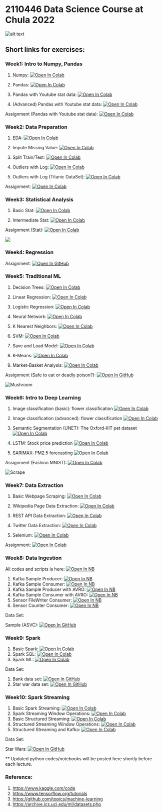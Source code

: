 # 2110446 Data Science Course at Chula 2022

![alt text](https://github.com/kaopanboonyuen/2110446_DataScience_2021s2/raw/main/%20files/welcome-to-the-dark-side-of-science-data-science.jpeg "join ds")

## Short links for exercises:

### Week1: Intro to Numpy, Pandas

1. Numpy: [![Open In Colab](https://raw.githubusercontent.com/kaopanboonyuen/2110446_DataScience_2021s2/main/img/colab-badge.svg)](https://colab.research.google.com/github/kaopanboonyuen/2110446_DataScience_2021s2/blob/main/code/week1_numpy_pandas/Numpy.ipynb)

2. Pandas: [![Open In Colab](https://raw.githubusercontent.com/kaopanboonyuen/2110446_DataScience_2021s2/main/img/colab-badge.svg)](https://colab.research.google.com/github/kaopanboonyuen/2110446_DataScience_2021s2/blob/main/code/week1_numpy_pandas/Pandas.ipynb)

3. Pandas with Youtube stat data: [![Open In Colab](https://raw.githubusercontent.com/kaopanboonyuen/2110446_DataScience_2021s2/main/img/colab-badge.svg)](https://colab.research.google.com/github/kaopanboonyuen/2110446_DataScience_2021s2/blob/main/code/week1_numpy_pandas/Pandas_(Data_Set_Trending_YouTube_Video_Statistics).ipynb)

4. (Advanced) Pandas with Youtube stat data: [![Open In Colab](https://raw.githubusercontent.com/kaopanboonyuen/2110446_DataScience_2021s2/main/img/colab-badge.svg)](https://colab.research.google.com/github/kaopanboonyuen/2110446_DataScience_2021s2/blob/main/code/week1_numpy_pandas/Advanced_Pandas_(Data_Set_Trending_YouTube_Video_Statistics).ipynb)

Assignment (Pandas with Youtube stat data): [![Open In Colab](https://raw.githubusercontent.com/kaopanboonyuen/2110446_DataScience_2021s2/main/img/colab-badge.svg)](https://colab.research.google.com/github/kaopanboonyuen/2110446_DataScience_2021s2/blob/main/code/week1_numpy_pandas/PandasAssignment.ipynb)

### Week2: Data Preparation

1. EDA: [![Open In Colab](https://raw.githubusercontent.com/kaopanboonyuen/2110446_DataScience_2021s2/main/img/colab-badge.svg)](https://colab.research.google.com/github/kaopanboonyuen/2110446_DataScience_2021s2/blob/main/code/week2_dataprep/Lab1_DataPrep_Loan.ipynb)

2. Impute Missing Value: [![Open In Colab](https://raw.githubusercontent.com/kaopanboonyuen/2110446_DataScience_2021s2/main/img/colab-badge.svg)](https://colab.research.google.com/github/kaopanboonyuen/2110446_DataScience_2021s2/blob/main/code/week2_dataprep/Lab2_ImputeMissingValue_Loan.ipynb)

3. Split Train/Test: [![Open In Colab](https://raw.githubusercontent.com/kaopanboonyuen/2110446_DataScience_2021s2/main/img/colab-badge.svg)](https://colab.research.google.com/github/kaopanboonyuen/2110446_DataScience_2021s2/blob/main/code/week2_dataprep/Lab3_SplitTrainTest_Loan.ipynb)

4. Outliers with Log: [![Open In Colab](https://raw.githubusercontent.com/kaopanboonyuen/2110446_DataScience_2021s2/main/img/colab-badge.svg)](https://colab.research.google.com/github/kaopanboonyuen/2110446_DataScience_2021s2/blob/main/code/week2_dataprep/Lab4_OutliersWithLog_Boston.ipynb)

5. Outliers with Log (Titanic DataSet): [![Open In Colab](https://raw.githubusercontent.com/kaopanboonyuen/2110446_DataScience_2021s2/main/img/colab-badge.svg)](https://colab.research.google.com/github/kaopanboonyuen/2110446_DataScience_2021s2/blob/main/code/week2_dataprep/Lab5_Outliers_Titanic.ipynb)

Assignment: [![Open In Colab](https://raw.githubusercontent.com/kaopanboonyuen/2110446_DataScience_2021s2/main/img/colab-badge.svg)](https://colab.research.google.com/github/kaopanboonyuen/2110446_DataScience_2021s2/blob/main/code/week2_dataprep/Assignment_TitanicV2_ToStudent.ipynb)

### Week3: Statistical Analysis

1. Basic Stat: [![Open In Colab](https://raw.githubusercontent.com/kaopanboonyuen/2110446_DataScience_2021s2/main/img/colab-badge.svg)](https://colab.research.google.com/github/kaopanboonyuen/2110446_DataScience_2021s2/blob/main/code/week3_stats/1_Basic_Statistics_Demo_toStudent.ipynb)

2. Intermediate Stat: [![Open In Colab](https://raw.githubusercontent.com/kaopanboonyuen/2110446_DataScience_2021s2/main/img/colab-badge.svg)](https://colab.research.google.com/github/kaopanboonyuen/2110446_DataScience_2021s2/blob/main/code/week3_stats/2_Intermediate_Statistics_Demo_toStudent_v4.ipynb)

Assignment (Stat): [![Open In Colab](https://raw.githubusercontent.com/kaopanboonyuen/2110446_DataScience_2021s2/main/img/colab-badge.svg)](https://colab.research.google.com/github/kaopanboonyuen/2110446_DataScience_2021s2/blob/main/code/week3_stats/HW_Basic_Statistics_Homework_toStudent.ipynb)

![](https://github.com/kaopanboonyuen/2110446_DataScience_2021s2/raw/main/%20files/stat-data.gif)

### Week4: Regression

Assignment: [![Open In GitHub](https://raw.githubusercontent.com/kaopanboonyuen/2110446_DataScience_2021s2/main/img/github-badge.svg)](https://github.com/kaopanboonyuen/2110446_DataScience_2021s2/raw/main/datasets/hw/week4/bank-additional-full.csv)

### Week5: Traditional ML

1. Decision Trees: [![Open In Colab](https://raw.githubusercontent.com/kaopanboonyuen/2110446_DataScience_2021s2/main/img/colab-badge.svg)](https://colab.research.google.com/github/kaopanboonyuen/2110446_DataScience_2021s2/blob/main/code/week5_ml/1_Decision-Trees_Random-Forests-v3.ipynb)

2. Linear Regression: [![Open In Colab](https://raw.githubusercontent.com/kaopanboonyuen/2110446_DataScience_2021s2/main/img/colab-badge.svg)](https://colab.research.google.com/github/kaopanboonyuen/2110446_DataScience_2021s2/blob/main/code/week5_ml/2_Linear-Regression-v2.ipynb)

3. Logistic Regression: [![Open In Colab](https://raw.githubusercontent.com/kaopanboonyuen/2110446_DataScience_2021s2/main/img/colab-badge.svg)](https://colab.research.google.com/github/kaopanboonyuen/2110446_DataScience_2021s2/blob/main/code/week5_ml/3_Logistic-Regression-v2.ipynb)

4. Neural Network: [![Open In Colab](https://raw.githubusercontent.com/kaopanboonyuen/2110446_DataScience_2021s2/main/img/colab-badge.svg)](https://colab.research.google.com/github/kaopanboonyuen/2110446_DataScience_2021s2/blob/main/code/week5_ml/4_Neural-Network-v3.ipynb)

5. K Nearest Neighbors: [![Open In Colab](https://raw.githubusercontent.com/kaopanboonyuen/2110446_DataScience_2021s2/main/img/colab-badge.svg)](https://colab.research.google.com/github/kaopanboonyuen/2110446_DataScience_2021s2/blob/main/code/week5_ml/5_K_Nearest_Neighbors-v2.ipynb)

6. SVM: [![Open In Colab](https://raw.githubusercontent.com/kaopanboonyuen/2110446_DataScience_2021s2/main/img/colab-badge.svg)](https://colab.research.google.com/github/kaopanboonyuen/2110446_DataScience_2021s2/blob/main/code/week5_ml/6_Support_Vector_Machine-v2.ipynb)

7. Save and Load Model: [![Open In Colab](https://raw.githubusercontent.com/kaopanboonyuen/2110446_DataScience_2021s2/main/img/colab-badge.svg)](https://colab.research.google.com/github/kaopanboonyuen/2110446_DataScience_2021s2/blob/main/code/week5_ml/7_Save_Load_Model-v2.ipynb)

8. K-Means: [![Open In Colab](https://raw.githubusercontent.com/kaopanboonyuen/2110446_DataScience_2021s2/main/img/colab-badge.svg)](https://colab.research.google.com/github/kaopanboonyuen/2110446_DataScience_2021s2/blob/main/code/week5_ml/8_K-Means-Clustering-v2.ipynb)

9. Market-Basket Analysis: [![Open In Colab](https://raw.githubusercontent.com/kaopanboonyuen/2110446_DataScience_2021s2/main/img/colab-badge.svg)](https://colab.research.google.com/github/kaopanboonyuen/2110446_DataScience_2021s2/blob/main/code/week5_ml/9_Market_Basket_Intro-v2.ipynb)

Assignment (Safe to eat or deadly poison?): [![Open In GitHub](https://raw.githubusercontent.com/kaopanboonyuen/2110446_DataScience_2021s2/main/img/github-badge.svg)](https://github.com/kaopanboonyuen/Python-Data-Science/raw/master/Dataset/hed2020_dataset.csv)

![Mushroom](https://github.com/kaopanboonyuen/2110446_DataScience_2021s2/raw/main/%20files/hed.jpeg)

### Week6: Intro to Deep Learning

1. Image classification (basic): flower classification [![Open In Colab](https://raw.githubusercontent.com/kaopanboonyuen/2110446_DataScience_2021s2/main/img/colab-badge.svg)](https://colab.research.google.com/github/kaopanboonyuen/2110446_DataScience_2021s2/blob/main/code/week6_dl/CV1_Image_classification_(Basic).ipynb)

2. Image classification (advanced): flower classification [![Open In Colab](https://raw.githubusercontent.com/kaopanboonyuen/2110446_DataScience_2021s2/main/img/colab-badge.svg)](https://colab.research.google.com/github/kaopanboonyuen/2110446_DataScience_2021s2/blob/main/code/week6_dl/CV2_%5BEdited%5D_FlowerClassification_EfficientNet_with_pretrained_weight.ipynb)

3. Semantic Segmentation (UNET): The Oxford-IIIT pet dataset [![Open In Colab](https://raw.githubusercontent.com/kaopanboonyuen/2110446_DataScience_2021s2/main/img/colab-badge.svg)](https://colab.research.google.com/github/kaopanboonyuen/2110446_DataScience_2021s2/blob/main/code/week6_dl/CV4_Segmentation_UNet.ipynb)

4. LSTM: Stock price prediction [![Open In Colab](https://raw.githubusercontent.com/kaopanboonyuen/2110446_DataScience_2021s2/main/img/colab-badge.svg)](https://colab.research.google.com/github/kaopanboonyuen/2110446_DataScience_2021s2/blob/main/code/week6_dl_2/StockPricePredication_LSTM_v4.ipynb)

5. SARIMAX: PM2.5 forecasting [![Open In Colab](https://raw.githubusercontent.com/kaopanboonyuen/2110446_DataScience_2021s2/main/img/colab-badge.svg)](https://colab.research.google.com/github/kaopanboonyuen/2110446_DataScience_2021s2/blob/main/code/week6_dl_2/SARIMAX_v2.ipynb)

Assignment (Fashion MNIST): [![Open In Colab](https://raw.githubusercontent.com/kaopanboonyuen/2110446_DataScience_2021s2/main/img/colab-badge.svg)](https://colab.research.google.com/github/kaopanboonyuen/2110446_DataScience_2021s2/blob/main/code/week6_dl_2/hw/(to_Student)_Assignment_FashinMNIST_v2.ipynb)


![Scrape](https://github.com/kaopanboonyuen/2110446_DataScience_2021s2/raw/main/files/scrape.jpeg)

### Week7: Data Extraction

1. Basic Webpage Scraping: [![Open In Colab](https://raw.githubusercontent.com/kaopanboonyuen/2110446_DataScience_2021s2/main/img/colab-badge.svg)](https://colab.research.google.com/github/kaopanboonyuen/2110446_DataScience_2021s2/blob/main/code/week7_dataextraction/1-BasicWebpageScraping.ipynb)

2. Wikipedia Page Data Extraction: [![Open In Colab](https://raw.githubusercontent.com/kaopanboonyuen/2110446_DataScience_2021s2/main/img/colab-badge.svg)](https://colab.research.google.com/github/kaopanboonyuen/2110446_DataScience_2021s2/blob/main/code/week7_dataextraction/2-WikipediaPageDataExtraction.ipynb)

3. REST API Data Extraction: [![Open In Colab](https://raw.githubusercontent.com/kaopanboonyuen/2110446_DataScience_2021s2/main/img/colab-badge.svg)](https://colab.research.google.com/github/kaopanboonyuen/2110446_DataScience_2021s2/blob/main/code/week7_dataextraction/3-REST-API-Data-Extraction.ipynb)

4. Twitter Data Extraction: [![Open In Colab](https://raw.githubusercontent.com/kaopanboonyuen/2110446_DataScience_2021s2/main/img/colab-badge.svg)](https://colab.research.google.com/github/kaopanboonyuen/2110446_DataScience_2021s2/blob/main/code/week7_dataextraction/4-TwitterDataExtraction.ipynb)

5. Selenium: [![Open In Colab](https://raw.githubusercontent.com/kaopanboonyuen/2110446_DataScience_2021s2/main/img/colab-badge.svg)](https://colab.research.google.com/github/kaopanboonyuen/2110446_DataScience_2021s2/blob/main/code/week7_dataextraction/5-Selenium.ipynb)

Assignment: [![Open In Colab](https://raw.githubusercontent.com/kaopanboonyuen/2110446_DataScience_2021s2/main/img/colab-badge.svg)](https://colab.research.google.com/github/kaopanboonyuen/2110446_DataScience_2021s2/blob/main/code/week7_dataextraction/Assignment.ipynb)

### Week8: Data Ingestion

All codes and scripts is here: [![Open In NB](https://raw.githubusercontent.com/kaopanboonyuen/2110446_DataScience_2021s2/main/img/github-nb-badge.svg)](https://github.com/kaopanboonyuen/2110446_DataScience_2021s2/tree/main/code/week8_dataingestion)

1. Kafka Sample Producer: [![Open In NB](https://raw.githubusercontent.com/kaopanboonyuen/2110446_DataScience_2021s2/main/img/github-nb-badge.svg)](https://github.com/kaopanboonyuen/2110446_DataScience_2021s2/blob/main/code/week8_dataingestion/Kafka%20Sample%20Producer.ipynb)
2. Kafka Sample Consumer: [![Open In NB](https://raw.githubusercontent.com/kaopanboonyuen/2110446_DataScience_2021s2/main/img/github-nb-badge.svg)](https://github.com/kaopanboonyuen/2110446_DataScience_2021s2/blob/main/code/week8_dataingestion/Kafka%20Sample%20Consumer.ipynb)
3. Kafka Sample Producer with AVRO: [![Open In NB](https://raw.githubusercontent.com/kaopanboonyuen/2110446_DataScience_2021s2/main/img/github-nb-badge.svg)](https://github.com/kaopanboonyuen/2110446_DataScience_2021s2/blob/main/code/week8_dataingestion/Kafka%20Sample%20Producer%20with%20AVRO.ipynb)
4. Kafka Sample Consumer with AVRO: [![Open In NB](https://raw.githubusercontent.com/kaopanboonyuen/2110446_DataScience_2021s2/main/img/github-nb-badge.svg)](https://github.com/kaopanboonyuen/2110446_DataScience_2021s2/blob/main/code/week8_dataingestion/Kafka%20Sample%20Consumer%20with%20AVRO.ipynb)
5. Sensor FileWriter Consumer: [![Open In NB](https://raw.githubusercontent.com/kaopanboonyuen/2110446_DataScience_2021s2/main/img/github-nb-badge.svg)](https://github.com/kaopanboonyuen/2110446_DataScience_2021s2/blob/main/code/week8_dataingestion/Sensor%20FileWriter%20Consumer.ipynb)
6. Sensor Counter Consumer: [![Open In NB](https://raw.githubusercontent.com/kaopanboonyuen/2110446_DataScience_2021s2/main/img/github-nb-badge.svg)](https://github.com/kaopanboonyuen/2110446_DataScience_2021s2/blob/main/code/week8_dataingestion/Sensor%20Counter%20Consumer.ipynb)

Data Set:

Sample (ASVC): [![Open In GitHub](https://raw.githubusercontent.com/kaopanboonyuen/2110446_DataScience_2021s2/main/img/github-badge.svg)](https://github.com/kaopanboonyuen/2110446_DataScience_2021s2/raw/main/code/week8_dataingestion/sample.avsc)

### Week9: Spark

1. Basic Spark: [![Open In Colab](https://raw.githubusercontent.com/kaopanboonyuen/2110446_DataScience_2021s2/main/img/colab-badge.svg)](https://colab.research.google.com/github/kaopanboonyuen/2110446_DataScience_2021s2/blob/main/code/week9_spark/1-BasicSpark.ipynb)
2. Spark SQL: [![Open In Colab](https://raw.githubusercontent.com/kaopanboonyuen/2110446_DataScience_2021s2/main/img/colab-badge.svg)](https://colab.research.google.com/github/kaopanboonyuen/2110446_DataScience_2021s2/blob/main/code/week9_spark/2-SparkSQL.ipynb)
3. Spark ML: [![Open In Colab](https://raw.githubusercontent.com/kaopanboonyuen/2110446_DataScience_2021s2/main/img/colab-badge.svg)](https://colab.research.google.com/github/kaopanboonyuen/2110446_DataScience_2021s2/blob/main/code/week9_spark/3-SparkML.ipynb)

Data Set:

1. Bank data set: [![Open In GitHub](https://raw.githubusercontent.com/kaopanboonyuen/2110446_DataScience_2021s2/main/img/github-badge.svg)](https://github.com/kaopanboonyuen/2110446_DataScience_2021s2/raw/main/code/week9_spark/bank-additional-full.csv)
2. Star war data set: [![Open In GitHub](https://raw.githubusercontent.com/kaopanboonyuen/2110446_DataScience_2021s2/main/img/github-badge.svg)](https://github.com/kaopanboonyuen/2110446_DataScience_2021s2/raw/main/code/week9_spark/star-wars.txt)

### Week10: Spark Streaming

1. Basic Spark Streaming: [![Open In Colab](https://raw.githubusercontent.com/kaopanboonyuen/2110446_DataScience_2021s2/main/img/colab-badge.svg)](https://colab.research.google.com/github/kaopanboonyuen/2110446_DataScience_2021s2/blob/main/code/week10_spark_streaming/1_BasicSparkStreaming.ipynb)
2. Spark Streaming Window Operations: [![Open In Colab](https://raw.githubusercontent.com/kaopanboonyuen/2110446_DataScience_2021s2/main/img/colab-badge.svg)](https://colab.research.google.com/github/kaopanboonyuen/2110446_DataScience_2021s2/blob/main/code/week10_spark_streaming/2_SparkStreamingWindowOperations.ipynb)
3. Basic Structured Streaming: [![Open In Colab](https://raw.githubusercontent.com/kaopanboonyuen/2110446_DataScience_2021s2/main/img/colab-badge.svg)](https://colab.research.google.com/github/kaopanboonyuen/2110446_DataScience_2021s2/blob/main/code/week10_spark_streaming/3_BasicStructuredStreaming.ipynb)
4. Structured Streaming Window Operations: [![Open In Colab](https://raw.githubusercontent.com/kaopanboonyuen/2110446_DataScience_2021s2/main/img/colab-badge.svg)](https://colab.research.google.com/github/kaopanboonyuen/2110446_DataScience_2021s2/blob/main/code/week10_spark_streaming/4_StructuredStreamingWindowOperations.ipynb)
5. Structured Streaming and Kafka: [![Open In Colab](https://raw.githubusercontent.com/kaopanboonyuen/2110446_DataScience_2021s2/main/img/colab-badge.svg)](https://colab.research.google.com/github/kaopanboonyuen/2110446_DataScience_2021s2/blob/main/code/week10_spark_streaming/5_StructuredStreamingandKafka.ipynb)

Data Set:

Star Wars: [![Open In GitHub](https://raw.githubusercontent.com/kaopanboonyuen/2110446_DataScience_2021s2/main/img/github-badge.svg)](https://github.com/kaopanboonyuen/2110446_DataScience_2021s2/raw/main/code/week10_spark_streaming/star-wars.txt)

** Updated python codes/notebooks will be posted here shortly before each lecture.

### Reference:

1. https://www.kaggle.com/code
2. https://www.tensorflow.org/tutorials
3. https://github.com/topics/machine-learning
4. https://archive.ics.uci.edu/ml/datasets.php